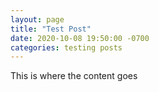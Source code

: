 ```yaml
---
layout: page
title: "Test Post"
date: 2020-10-08 19:50:00 -0700
categories: testing posts
---
```


This is where the content goes
